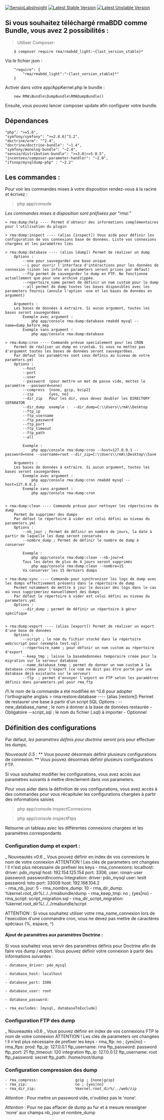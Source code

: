 [![SensioLabsInsight](https://insight.sensiolabs.com/projects/b32f2cd1-f941-4327-b1b5-21960d5bbebe/small.png)](https://insight.sensiolabs.com/projects/b32f2cd1-f941-4327-b1b5-21960d5bbebe) [![Latest Stable Version](https://poser.pugx.org/rma/rmabdd_light/v/stable)](https://packagist.org/packages/rma/rmabdd_light) [![Latest Unstable Version](https://poser.pugx.org/rma/rmabdd_light/v/unstable)](https://packagist.org/packages/rma/rmabdd_light)

## Si vous souhaitez téléchargé rmaBDD comme Bundle, vous avez 2 possibilités :

> Utiliser Composer:
```
    $ composer require rma/rmabdd_light:~{last_version_stable}*
```

Via le fichier json :
```
    "require": {
        "rma/rmabdd_light":"~{last_version_stable}*"
    }
```

Activer dans votre app/AppKernel.php le bundle : 

```
    new RMA\Bundle\DumpBundle\RMADumpBundle()
```

Ensuite, vous pouvez lancer composer update afin configurer votre bundle.

## Dépendances
    "php": ">=5.6",
    "symfony/symfony": ">=2.8.6|^3.2",
    "doctrine/orm": "^2.4",
    "doctrine/doctrine-bundle": "~1.4",
    "symfony/monolog-bundle": "~2.4",
    "sensio/distribution-bundle": ">=3.0|<=5.0.5",
    "incenteev/composer-parameter-handler": "~2.0",
    "ifsnop/mysqldump-php" : "~2.2"

## Les commandes :

Pour voir les commandes mises à votre disposition rendez-vous à la racine et écrivez :
    
> php app/console 

*Les commandes mises à disposition sont préfixées par "rma:"*
    
    > rma:dump:help ---- Permet d'obtenir des informations complémentaires pour l'utilisation du plugin

    > rma:dump:inspect ---- (alias [inspect]) Vous aide pour définir les configuration de vos connexions base de données. Liste vos connexions chargées et les paramètres liés

    > rma:dump:database ---- (alias [dump]) Permet de réaliser un dump 
        Options :
            --one pour sauvegarder une base unique
            --i pour ouvrir l'interface d'intéractions pour les données de connexion (sinon les infos en parameters seront prises par défaut)
            --ftp permet de sauvegarder le dump en FTP. Ne fonctionne actuellement que pour une archive zippée. 
            --repertoire_name permet de définir un nom custom pour le dump
            --all permet de dump toutes les bases disponibles avec les parameters fournis (annule l'option -one et les bases de données en argument)
            
        Arguments :
        Les bases de données à extraire. Si aucun argument, toutes les bases seront sauvegardées
            Exemple avec argument : 
                php app/console rma:dump:database rmabdd mysql --name=dump_before_mep
            Exemple sans argument : 
                php app/console rma:dump:database

    > rma:dump:cron ---- Commande prévue spécialement pour les CRON
        Permet de réaliser un dump en crontab. Si vous ne mettez pas d'argument toutes les bases de données seront sauvegardées.
        Par défaut les paramètres sont ceux définis au niveau de votre paramters.yml
        Options : 
            --host
            --port
            --user
            --password  (pour mettre un mot de passe vide, mettez le paramètre --password=none)
            --compress  {none, gzip, bzip2}
            --zip       {yes, no}
            --dir_zip   Pour les dir, vous devez doubler les DIRECTORY SEPARATOR 
            --dir_dump  exemple :  --dir_dump=C:\\Users\\rmA\\Desktop
            --ftp_ip 
            --ftp_username
            --ftp_password
            --ftp_port
            --ftp_timeout
            --ftp_path
            --all

            Exemple :
                php app/console rma:dump:cron --host=127.0.0.1 --password=none --username=root --dir_zip=C:\\Users\\rmA\\Desktop\\Save

        Arguments :
        Les bases de données à extraire. Si aucun argument, toutes les bases seront sauvegardées
            Exemple avec argument : 
                php app/console rma:dump:cron rmabdd mysql --host=127.0.0.1
            Exemple sans argument : 
                php app/console rma:dump:cron 


    > rma:dump:clean ---- Commande prévue pour nettoyer les répertoires de dump
        Permet de supprimer des dumps
        Par défaut le répertoire à vider est celui défini au niveau du parameters.yml
        Options : 
            --nb_jour ; Permet de définir en nombre de jours, la date à partir de laquelle les dump seront conservés
            --nombre_dump ; Permet de définir le nombre de dump à conserver

            Exemple :
                php app/console rma:dump:clean --nb-jour=4 
            Tous les dates de plus de 4 jours seront supprimés
                php app/console rma:dump:clean --nombre=15
            Va conserver les 15 derniers dumps 

    > rma:dump:sync ---- Commande pour synchroniser les logs de dump avec les dumps effectivement présents dans le répertoire de dump
        Permet notamment de mettre à jour le dossier des logs dans le cas où vous supprimeriez manuellement des dumps
        Par défaut le répertoire à vider est celui défini au niveau du parameters.yml
        Options :
            --dir_dump ; permet de définir un répertoire à gérer spécifique 


    > rma:dump:export ---- (alias [export]) Permet de réaliser un export d'une base de données 
        Options :
            --script ; le nom du fichier stocké dans le répertoire web/script pour (exemple test.sql)
            --repertoire_name ; pour définir un nom custom au répertoire d'export
            --keep_tmp ; laisse la basededonnées temporaire créée pour la migration sur le serveur database
            --name_database_temp ; permet de donner un nom custom à la database créée pour l'export (ce nom ne doit pas être porté par une database déjà existante sur le serveur)
            --ftp  ; permet d'envoyer l'export en FTP selon les paramètres définis dans parameters.yml pour rma_ftp
        
/!\ le nom de la commande a été modifiée en ^0.6 pour adopter l'orthographe anglais
    > rma:restore:database ---- (alias [restore]) Permet de restaurer une base à partir d'un script SQL
        Options : 
            --new_database_name ; le nom à donner à la base de données restaurée - Obligatoire
            --script_sql ; le nom du fichier (.sql) à importer - Optionnel

## Définition des configurations 

Par défaut, *les paramètres définis pour doctrine* seront pris pour effectuer les dumps.

*Nouveauté 0.5* : 
        ** Vous pouvez désormais définir plusieurs configurations de connexion.
        ** Vous pouvez désormais définir plusieurs configurations FTP.

Si vous souhaitez modifier les configurations, vous avez accès aux paramètres suivants à mettre directement dans vos parameters.
    
Pour vous aider dans la définition de vos configurations, vous avez accès à des commandes pour vous récapituler les configurations chargées à partir des informations saisies

> php app/console inspectConnexions

> php app/console inspectFtps

Retourne un tableau avec les différentes connexions chargées et les paramètres correspondants

### Configuration dump et export : 
 _ Nouveautés v0.6 _  Vous pouvez définir en index de vos connexions le nom de votre connexion
 ATTENTION ! Les clés de parameters ont changées ! Il n'est plus nécessaire de prefixer les keys
    - rma_connexions:
        localhost: 
           driver: pdo_mysql
           host: 192.154.125.154
           port: 3306, 
           user: ronan-user 
           password: passwordInconnu 
        Integration: 
            driver: pdo_mysql
            user: testt
            password: toto
            port: 33009
            host: 192.168.104.2     
    - rma_nb_jour:                  5
    - rma_nombre_dump:              10
    - rma_dir_dump:                 %kernel.root_dir%/../../rmabundle/dump
    - rma_keep_tmp:                 no ; {yes|no} 
    - rma_script:                   script_migration.sql 
    - rma_dir_script_migration:     %kernel.root_dir%/../../rmabundle/script

ATTENTION : Si vous souhaitez utiliser votre rma_name_connexion lors de l'execution d'une commandre cron, vous ne devez pas mettre de caractères spéciaux (%, espace, ^)

#### Ajout de paramètres aux paramètres Doctrine : 

Si vous souhaitez vous servir des paramètres définis pour Doctrine afin de faire vos dump / export.
Vous pouvez définir votre connexion à partir des informations suivantes : 

    - database_driver: pdo_mysql

    - database_host: localhost

    - database_port: 3306

    - database_user: root

    - database_password:

    - rma_excludes: [mysql, databaseToExclude] 


### Configuration FTP des dump 
_ Nouveautés v0.6 _  Vous pouvez définir en index de vos connexions FTP le nom de votre connexion
 ATTENTION ! Les clés de parameters ont changées ! Il n'est plus nécessaire de prefixer les keys
    - rma_ftp:  no ; {yes|no} 
    - rma_ftps:
        prod: 
            ftp_ip: 127.0.0.1
            ftp_username: rma
            ftp_password: password
            ftp_port: 21
            ftp_timeout: 120
        integration
            ftp_ip: 127.0.0.12
            ftp_username: root
            ftp_password: secret
            ftp_path: /home/root/dump  

### Configuration compression des dump 
    - rma_compress:                 gzip ; {none|gzip}
    - rma_zip:                      no ; {yes|no} 
    - rma_dir_zip:                  %kernel.root_dir%/../web/zip

*Attention* : Pour mettre un password vide, n'oubliez pas le 'none'.

*Attention* : Pour ne pas effacer de dump au fur et à mesure renseigner 'none' aux champs nb_jour et nombre_dump
